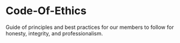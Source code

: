 # Code-Of-Ethics
Guide of principles and best practices for our members to follow for honesty, integrity, and professionalism.

